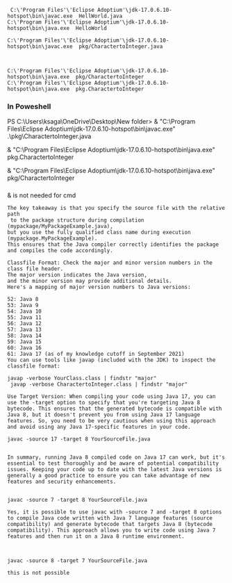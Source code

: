 ```
 C:\'Program Files'\'Eclipse Adoptium'\jdk-17.0.6.10-hotspot\bin\javac.exe  HellWorld.java
C:\'Program Files'\'Eclipse Adoptium'\jdk-17.0.6.10-hotspot\bin\java.exe  HelloWorld
```

```
C:\'Program Files'\'Eclipse Adoptium'\jdk-17.0.6.10-hotspot\bin\javac.exe  pkg/CharactertoInteger.java



C:\'Program Files'\'Eclipse Adoptium'\jdk-17.0.6.10-hotspot\bin\java.exe  pkg/CharactertoInteger
C:\'Program Files'\'Eclipse Adoptium'\jdk-17.0.6.10-hotspot\bin\java.exe  pkg.CharactertoInteger
```
### In Poweshell

PS C:\Users\ksaga\OneDrive\Desktop\New folder> & "C:\Program Files\Eclipse Adoptium\jdk-17.0.6.10-hotspot\bin\javac.exe" .\pkg\CharactertoInteger.java

 & "C:\Program Files\Eclipse Adoptium\jdk-17.0.6.10-hotspot\bin\java.exe" pkg.CharactertoInteger
 
 & "C:\Program Files\Eclipse Adoptium\jdk-17.0.6.10-hotspot\bin\java.exe" pkg/CharactertoInteger

###
& is not needed for cmd

```
The key takeaway is that you specify the source file with the relative path
 to the package structure during compilation (mypackage/MyPackageExample.java),
but you use the fully qualified class name during execution (mypackage.MyPackageExample).
This ensures that the Java compiler correctly identifies the package and compiles the code accordingly.
```

```
Classfile Format: Check the major and minor version numbers in the class file header.
The major version indicates the Java version,
and the minor version may provide additional details.
Here's a mapping of major version numbers to Java versions:

52: Java 8
53: Java 9
54: Java 10
55: Java 11
56: Java 12
57: Java 13
58: Java 14
59: Java 15
60: Java 16
61: Java 17 (as of my knowledge cutoff in September 2021)
You can use tools like javap (included with the JDK) to inspect the classfile format:

```


```
javap -verbose YourClass.class | findstr "major"
 javap -verbose CharactertoInteger.class | findstr "major"
```









```
Use Target Version: When compiling your code using Java 17, you can use the -target option to specify that you're targeting Java 8 bytecode. This ensures that the generated bytecode is compatible with Java 8, but it doesn't prevent you from using Java 17 language features. So, you need to be very cautious when using this approach and avoid using any Java 17-specific features in your code.

javac -source 17 -target 8 YourSourceFile.java


In summary, running Java 8 compiled code on Java 17 can work, but it's essential to test thoroughly and be aware of potential compatibility issues. Keeping your code up to date with the latest Java versions is generally a good practice to ensure you can take advantage of new features and security enhancements.

```



```

javac -source 7 -target 8 YourSourceFile.java

Yes, it is possible to use javac with -source 7 and -target 8 options to compile Java code written with Java 7 language features (source compatibility) and generate bytecode that targets Java 8 (bytecode compatibility). This approach allows you to write code using Java 7 features and then run it on a Java 8 runtime environment.



javac -source 8 -target 7 YourSourceFile.java

this is not possible
```
